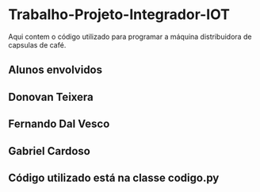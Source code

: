 # Trabalho-Projeto-Integrador-IOT
Aqui contem o código utilizado para programar a máquina distribuidora de capsulas de café.
## Alunos envolvidos
## Donovan Teixera
## Fernando Dal Vesco
## Gabriel Cardoso

## Código utilizado está na classe codigo.py
